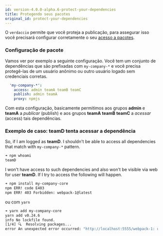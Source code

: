 ```yaml
---
id: version-4.0.0-alpha.6-protect-your-dependencies
title: Protegendo seus pacotes
original_id: protect-your-dependencies
---
```


O `verdaccio` permite que você proteja a publicação, para assegurar isso você precisará configurar corretamente o seu [acesso a pacotes](packages).

### Configuração de pacote

Vamos ver por exemplo a seguinte configuração. Você tem um conjunto de dependências que são prefixadas com `my-company-*` e você precisa protegê-las de um usuário anônimo ou outro usuário logado sem credenciais corretas.

```yaml
  'my-company-*':
    access: admin teamA teamB teamC
    publish: admin teamA
    proxy: npmjs
```

Com esta configuração, basicamente permitimos aos grupos **admin** e **teamA** a *publicar* (publish) e aos grupos **teamA** **teamB** **teamC** a *acessar* (access) tais dependências.

### Exemplo de caso: teamD tenta acessar a dependência

So, if I am logged as **teamD**. I shouldn't be able to access all dependencies that match with `my-company-*` pattern.

```bash
➜ npm whoami
teamD
```

I won't have access to such dependencies and also won't be visible via web for user **teamD**. If I try to access the following will happen.

```bash
➜ npm install my-company-core
npm ERR! code E403
npm ERR! 403 Forbidden: webpack-1@latest
```

ou com `yarn`

```bash
➜ yarn add my-company-core
yarn add v0.24.6
info No lockfile found.
[1/4] 🔍  Resolving packages...
error An unexpected error occurred: "http://localhost:5555/webpack-1: usuários não registrados não têm permissão para acessar o pacote my-company-core".
```